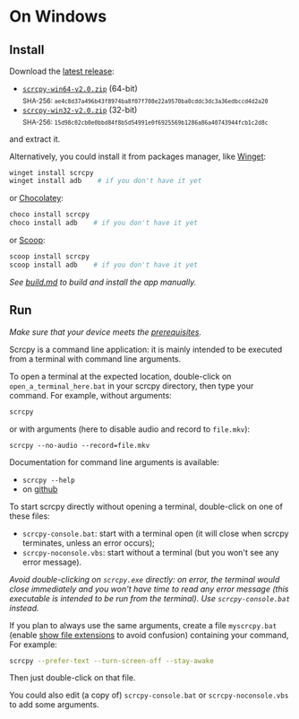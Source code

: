 # On Windows

## Install

Download the [latest release]:

 - [`scrcpy-win64-v2.0.zip`][direct-win64] (64-bit)  
   <sub>SHA-256: `ae4c8d37a496b43f8974ba8f07f708e22a9570ba0cddc3dc3a36edbccd4d2a20`</sub>
 - [`scrcpy-win32-v2.0.zip`][direct-win32] (32-bit)  
   <sub>SHA-256: `15d98c02cb0e0bbd84f8b5d54991e0f6925569b1286a86a40743944fcb1c2d8c`</sub>

[latest release]: https://github.com/Genymobile/scrcpy/releases/latest
[direct-win64]: https://github.com/Genymobile/scrcpy/releases/download/v2.0/scrcpy-win64-v2.0.zip
[direct-win32]: https://github.com/Genymobile/scrcpy/releases/download/v2.0/scrcpy-win32-v2.0.zip

and extract it.

Alternatively, you could install it from packages manager, like [Winget]:

```bash
winget install scrcpy
winget install adb    # if you don't have it yet
```

or [Chocolatey]:

```bash
choco install scrcpy
choco install adb    # if you don't have it yet
```

or [Scoop]:


```bash
scoop install scrcpy
scoop install adb    # if you don't have it yet
```

[Winget]: https://github.com/microsoft/winget-cli
[Chocolatey]: https://chocolatey.org/
[Scoop]: https://scoop.sh

_See [build.md](build.md) to build and install the app manually._


## Run

_Make sure that your device meets the [prerequisites](/README.md#prerequisites)._

Scrcpy is a command line application: it is mainly intended to be executed from
a terminal with command line arguments.

To open a terminal at the expected location, double-click on
`open_a_terminal_here.bat` in your scrcpy directory, then type your command. For
example, without arguments:

```bash
scrcpy
```

or with arguments (here to disable audio and record to `file.mkv`):

```
scrcpy --no-audio --record=file.mkv
```

Documentation for command line arguments is available:
 - `scrcpy --help`
 - on [github](/README.md)

To start scrcpy directly without opening a terminal, double-click on one of
these files:
 - `scrcpy-console.bat`: start with a terminal open (it will close when scrcpy
   terminates, unless an error occurs);
 - `scrcpy-noconsole.vbs`: start without a terminal (but you won't see any error
   message).

_Avoid double-clicking on `scrcpy.exe` directly: on error, the terminal would
close immediately and you won't have time to read any error message (this
executable is intended to be run from the terminal). Use `scrcpy-console.bat`
instead._

If you plan to always use the same arguments, create a file `myscrcpy.bat`
(enable [show file extensions] to avoid confusion) containing your command, For
example:

```bash
scrcpy --prefer-text --turn-screen-off --stay-awake
```

[show file extensions]: https://www.howtogeek.com/205086/beginner-how-to-make-windows-show-file-extensions/

Then just double-click on that file.

You could also edit (a copy of) `scrcpy-console.bat` or `scrcpy-noconsole.vbs`
to add some arguments.
